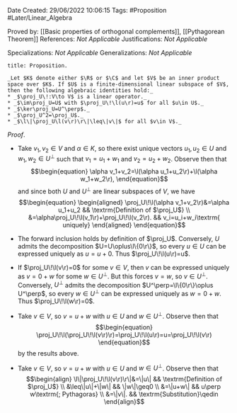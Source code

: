 <div class="topSpace"></div>

Date Created: 29/06/2022 10:06:15
Tags: #Proposition #Later/Linear_Algebra

Proved by: [[Basic properties of orthogonal complements]], [[Pythagorean Theorem]]
References: _Not Applicable_
Justifications: _Not Applicable_

Specializations: _Not Applicable_
Generalizations: _Not Applicable_

``` ad-Proposition
title: Proposition.

_Let $K$ denote either $\R$ or $\C$ and let $V$ be an inner product space over $K$. If $U$ is a finite-dimensional linear subspace of $V$, then the following algebraic identities hold:_
* _$\proj_U\!:V\to V$ is a linear operator._
* _$\im\proj_U=U$ with $\proj_U\!\l(u\r)=u$ for all $u\in U$._
* _$\ker\proj_U=U^\perp$._
* _$\proj_U^2=\proj_U$._
* _$\l\|\proj_U\l(v\r)\r\|\leq\|v\|$ for all $v\in V$._

```

_Proof_. 
* Take $v_1,v_2\in V$ and $\alpha\in K$, so there exist unique vectors $u_1,u_2\in U$ and $w_1,w_2\in U^\perp$ such that $v_1=u_1+w_1$ and $v_2=u_2+w_2$. Observe then that
$$\begin{equation}
    \alpha v_1+v_2=\l(\alpha u_1+u_2\r)+\l(\alpha w_1+w_2\r),
\end{equation}$$
and since both $U$ and $U^\perp$ are linear subspaces of $V$, we have
$$\begin{equation}
    \begin{aligned}
        \proj_U\!\l(\alpha v_1+v_2\r)&=\alpha u_1+u_2 && \textrm{Definition of $\proj_U$} \\
        &=\alpha\proj_U\!\l(v_1\r)+\proj_U\!\l(v_2\r). && v_i=u_i+w_i\textrm{ uniquely}
    \end{aligned}
\end{equation}$$

* The forward inclusion holds by definition of $\proj_U$. Conversely, $U$ admits the decomposition $U=U\oplus\l\{0\r\}$, so every $u\in U$ can be expressed uniquely as $u=u+0$. Thus $\proj_U\!\l(u\r)=u$.
* If $\proj_U\!\l(v\r)=0$ for some $v\in V$, then $v$ can be expressed uniquely as $v=0+w$ for some $w\in U^\perp$. But this forces $v=w$, so $v\in U^\perp$. Conversely, $U^\perp$ admits the decomposition $U^\perp=\l\{0\r\}\oplus U^\perp$, so every $w\in U^\perp$ can be expressed uniquely as $w=0+w$. Thus $\proj_U\!\l(w\r)=0$.
* Take $v\in V$, so $v=u+w$ with $u\in U$ and $w\in U^\perp$. Observe then that
$$\begin{equation}
    \proj_U\!\l(\proj_U\!\l(v\r)\r)=\proj_U\!\l(u\r)=u=\proj_U\!\l(v\r)
\end{equation}$$
by the results above.
* Take $v\in V$, so $v=u+w$ with $u\in U$ and $w\in U^\perp$. Observe then that
$$\begin{align}
    \l\|\proj_U\!\l(v\r)\r\|&=\|u\| && \textrm{Definition of $\proj_U$} \\
    &\leq\|u\|+\|w\| && \|w\|\geq0 \\
    &=\|u+w\| && u\perp w\textrm{; Pythagoras} \\
    &=\|v\|. && \textrm{Substitution}\qedin
\end{align}$$
